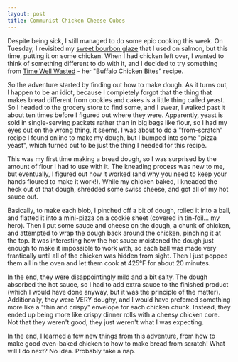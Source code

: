 ```yaml
---
layout: post
title: Communist Chicken Cheese Cubes
---
```



Despite being sick, I still managed to do some epic cooking this week. On Tuesday, I revisited my <a href="http://isharacomix.org/2011/10/16/bourbon-blogs-and-bitter-roommates/">sweet bourbon glaze</a> that I used on salmon, but this time, putting it on some chicken. When I had chicken left over, I wanted to think of something different to do with it, and I decided to try something from <a href="https://vandersg.wordpress.com/2011/11/08/buffalo-chicken-bites/">Time Well Wasted</a> - her "Buffalo Chicken Bites" recipe.

So the adventure started by finding out how to make dough. As it turns out, I happen to be an idiot, because I completely forgot that the thing that makes bread different from cookies and cakes is a little thing called yeast. So I headed to the grocery store to find some, and I swear, I walked past it about ten times before I figured out where they were. Apparently, yeast is sold in single-serving packets rather than in big bags like flour, so I had my eyes out on the wrong thing, it seems. I was about to do a "from-scratch" recipe I found online to make my dough, but I bumped into some "pizza yeast", which turned out to be just the thing I needed for this recipe.

This was my first time making a bread dough, so I was surprised by the amount of flour I had to use with it. The kneading process was new to me, but eventually, I figured out how it worked (and why you need to keep your hands floured to make it work!). While my chicken baked, I kneaded the heck out of that dough, shredded some swiss cheese, and got all of my hot sauce out.

Basically, to make each blob, I pinched off a bit of dough, rolled it into a ball, and flatted it into a mini-pizza on a cookie sheet (covered in tin-foil... my hero). Then I put some sauce and cheese on the dough, a chunk of chicken, and attempted to wrap the dough back around the chicken, pinching it at the top. It was interesting how the hot sauce moistened the dough just enough to make it impossible to work with, so each ball was made very frantically until all of the chicken was hidden from sight. Then I just popped them all in the oven and let them cook at 425&deg;F for about 20 minutes.

In the end, they were disappointingly mild and a bit salty. The dough absorbed the hot sauce, so I had to add extra sauce to the finished product (which I would have done anyway, but it was the principle of the matter). Additionally, they were VERY doughy, and I would have preferred something more like a "thin and crispy" envelope for each chicken chunk. Instead, they ended up being more like crispy dinner rolls with a cheesy chicken core. Not that they weren't good, they just weren't what I was expecting.

In the end, I learned a few new things from this adventure, from how to make good oven-baked chicken to how to make bread from scratch! What will I do next? No idea. Probably take a nap.
